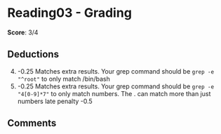 Reading03 - Grading
===================

**Score**: 3/4

Deductions
----------
4) -0.25 Matches extra results. Your grep command should be `grep -e "^root"` to only match /bin/bash
6) -0.25 Matches extra results. Your grep command should be `grep -e "4[0-9]*7"` to only match numbers. The . can match more than just numbers
late penalty -0.5

Comments
--------
